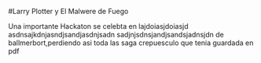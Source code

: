 #Larry Plotter y El Malwere de Fuego

Una importante Hackaton se celebta en lajdoiasjdoiasjd
asdnsajkdnjasndjsandjasdnjsadn
sadjnjsdnsjandjsandsjadnsjdn de ballmerbort,perdiendo asi toda las saga crepuesculo que tenia guardada en pdf
